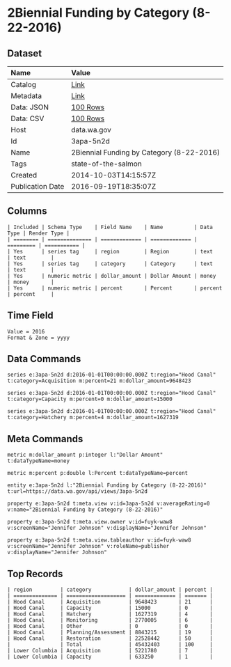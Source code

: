 # 2Biennial Funding by Category (8-22-2016)

## Dataset

| Name | Value |
| :--- | :---- |
| Catalog | [Link](https://catalog.data.gov/dataset/funding-by-category-2014-sosiw-1052015) |
| Metadata | [Link](https://data.wa.gov/api/views/3apa-5n2d) |
| Data: JSON | [100 Rows](https://data.wa.gov/api/views/3apa-5n2d/rows.json?max_rows=100) |
| Data: CSV | [100 Rows](https://data.wa.gov/api/views/3apa-5n2d/rows.csv?max_rows=100) |
| Host | data.wa.gov |
| Id | 3apa-5n2d |
| Name | 2Biennial Funding by Category (8-22-2016) |
| Tags | state-of-the-salmon |
| Created | 2014-10-03T14:15:57Z |
| Publication Date | 2016-09-19T18:35:07Z |

## Columns

```ls
| Included | Schema Type    | Field Name    | Name          | Data Type | Render Type |
| ======== | ============== | ============= | ============= | ========= | =========== |
| Yes      | series tag     | region        | Region        | text      | text        |
| Yes      | series tag     | category      | Category      | text      | text        |
| Yes      | numeric metric | dollar_amount | Dollar Amount | money     | money       |
| Yes      | numeric metric | percent       | Percent       | percent   | percent     |
```

## Time Field

```ls
Value = 2016
Format & Zone = yyyy
```

## Data Commands

```ls
series e:3apa-5n2d d:2016-01-01T00:00:00.000Z t:region="Hood Canal" t:category=Acquisition m:percent=21 m:dollar_amount=9648423

series e:3apa-5n2d d:2016-01-01T00:00:00.000Z t:region="Hood Canal" t:category=Capacity m:percent=0 m:dollar_amount=15000

series e:3apa-5n2d d:2016-01-01T00:00:00.000Z t:region="Hood Canal" t:category=Hatchery m:percent=4 m:dollar_amount=1627319
```

## Meta Commands

```ls
metric m:dollar_amount p:integer l:"Dollar Amount" t:dataTypeName=money

metric m:percent p:double l:Percent t:dataTypeName=percent

entity e:3apa-5n2d l:"2Biennial Funding by Category (8-22-2016)" t:url=https://data.wa.gov/api/views/3apa-5n2d

property e:3apa-5n2d t:meta.view v:id=3apa-5n2d v:averageRating=0 v:name="2Biennial Funding by Category (8-22-2016)"

property e:3apa-5n2d t:meta.view.owner v:id=fuyk-waw8 v:screenName="Jennifer Johnson" v:displayName="Jennifer Johnson"

property e:3apa-5n2d t:meta.view.tableauthor v:id=fuyk-waw8 v:screenName="Jennifer Johnson" v:roleName=publisher v:displayName="Jennifer Johnson"
```

## Top Records

```ls
| region         | category            | dollar_amount | percent | 
| ============== | =================== | ============= | ======= | 
| Hood Canal     | Acquisition         | 9648423       | 21      | 
| Hood Canal     | Capacity            | 15000         | 0       | 
| Hood Canal     | Hatchery            | 1627319       | 4       | 
| Hood Canal     | Monitoring          | 2770005       | 6       | 
| Hood Canal     | Other               | 0             | 0       | 
| Hood Canal     | Planning/Assessment | 8843215       | 19      | 
| Hood Canal     | Restoration         | 22528442      | 50      | 
|                | Total               | 45432403      | 100     | 
| Lower Columbia | Acquisition         | 5221780       | 7       | 
| Lower Columbia | Capacity            | 633250        | 1       | 
```